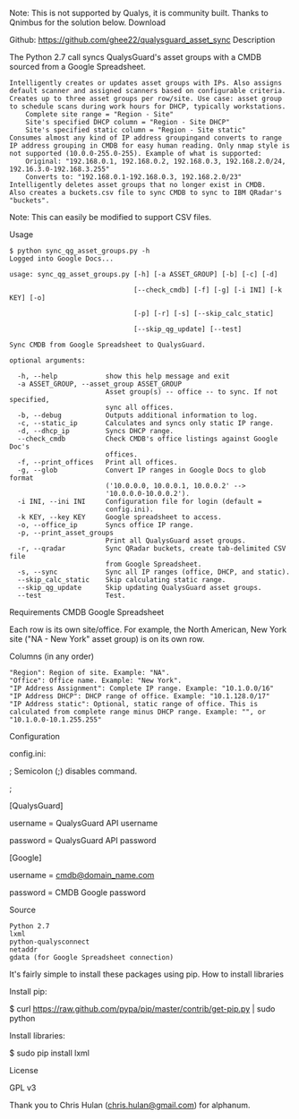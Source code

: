 Note: This is not supported by Qualys, it is community built. Thanks to Qnimbus for the solution below.
Download

Github: https://github.com/ghee22/qualysguard_asset_sync
Description

The Python 2.7 call syncs QualysGuard's asset groups with a CMDB sourced from a Google Spreadsheet.

    Intelligently creates or updates asset groups with IPs. Also assigns default scanner and assigned scanners based on configurable criteria.
    Creates up to three asset groups per row/site. Use case: asset group to schedule scans during work hours for DHCP, typically workstations.
        Complete site range = "Region - Site"
        Site's specified DHCP column = "Region - Site DHCP"
        Site's specified static column = "Region - Site static"
    Consumes almost any kind of IP address groupingand converts to range IP address grouping in CMDB for easy human reading. Only nmap style is not supported (10.0.0-255.0-255). Example of what is supported:
        Original: "192.168.0.1, 192.168.0.2, 192.168.0.3, 192.168.2.0/24, 192.16.3.0-192.168.3.255"
        Converts to: "192.168.0.1-192.168.0.3, 192.168.2.0/23"
    Intelligently deletes asset groups that no longer exist in CMDB.
    Also creates a buckets.csv file to sync CMDB to sync to IBM QRadar's "buckets".

Note: This can easily be modified to support CSV files.

Usage

    $ python sync_qg_asset_groups.py -h
    Logged into Google Docs...
    
    usage: sync_qg_asset_groups.py [-h] [-a ASSET_GROUP] [-b] [-c] [-d]
    
                                   [--check_cmdb] [-f] [-g] [-i INI] [-k KEY] [-o]
    
                                   [-p] [-r] [-s] [--skip_calc_static]
    
                                   [--skip_qg_update] [--test]
    
    Sync CMDB from Google Spreadsheet to QualysGuard.
    
    optional arguments:
    
      -h, --help            show this help message and exit
      -a ASSET_GROUP, --asset_group ASSET_GROUP
                            Asset group(s) -- office -- to sync. If not specified,
                            sync all offices.
      -b, --debug           Outputs additional information to log.
      -c, --static_ip       Calculates and syncs only static IP range.
      -d, --dhcp_ip         Syncs DHCP range.
      --check_cmdb          Check CMDB's office listings against Google Doc's
                            offices.
      -f, --print_offices   Print all offices.
      -g, --glob            Convert IP ranges in Google Docs to glob format
                            ('10.0.0.0, 10.0.0.1, 10.0.0.2' -->
                            '10.0.0.0-10.0.0.2').
      -i INI, --ini INI     Configuration file for login (default =
                            config.ini).
      -k KEY, --key KEY     Google spreadsheet to access.
      -o, --office_ip       Syncs office IP range.
      -p, --print_asset_groups
                            Print all QualysGuard asset groups.
      -r, --qradar          Sync QRadar buckets, create tab-delimited CSV file
                            from Google Spreadsheet.
      -s, --sync            Sync all IP ranges (office, DHCP, and static).
      --skip_calc_static    Skip calculating static range.
      --skip_qg_update      Skip updating QualysGuard asset groups.
      --test                Test.

Requirements
CMDB Google Spreadsheet

Each row is its own site/office. For example, the North American, New York site ("NA - New York" asset group) is on its own row.

Columns (in any order)

    "Region": Region of site. Example: "NA".
    "Office": Office name. Example: "New York".
    "IP Address Assignment": Complete IP range. Example: "10.1.0.0/16"
    "IP Address DHCP": DHCP range of office. Example: "10.1.128.0/17"
    "IP Address static": Optional, static range of office. This is calculated from complete range minus DHCP range. Example: "", or "10.1.0.0-10.1.255.255"

Configuration

config.ini:

; Semicolon (;) disables command.

;

[QualysGuard]

username = QualysGuard API username

password = QualysGuard API password

[Google]

username = cmdb@domain_name.com

password = CMDB Google password

Source

    Python 2.7
    lxml
    python-qualysconnect
    netaddr
    gdata (for Google Spreadsheet connection)

It's fairly simple to install these packages using pip.
How to install libraries

Install pip:

$ curl https://raw.github.com/pypa/pip/master/contrib/get-pip.py | sudo python

Install libraries:

$ sudo pip install lxml

License

GPL v3

Thank you to Chris Hulan (chris.hulan@gmail.com) for alphanum.